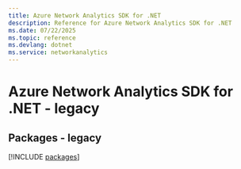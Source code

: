 ```yaml
---
title: Azure Network Analytics SDK for .NET
description: Reference for Azure Network Analytics SDK for .NET
ms.date: 07/22/2025
ms.topic: reference
ms.devlang: dotnet
ms.service: networkanalytics
---
```

# Azure Network Analytics SDK for .NET - legacy
## Packages - legacy
[!INCLUDE [packages](network-analytics-index.md)]